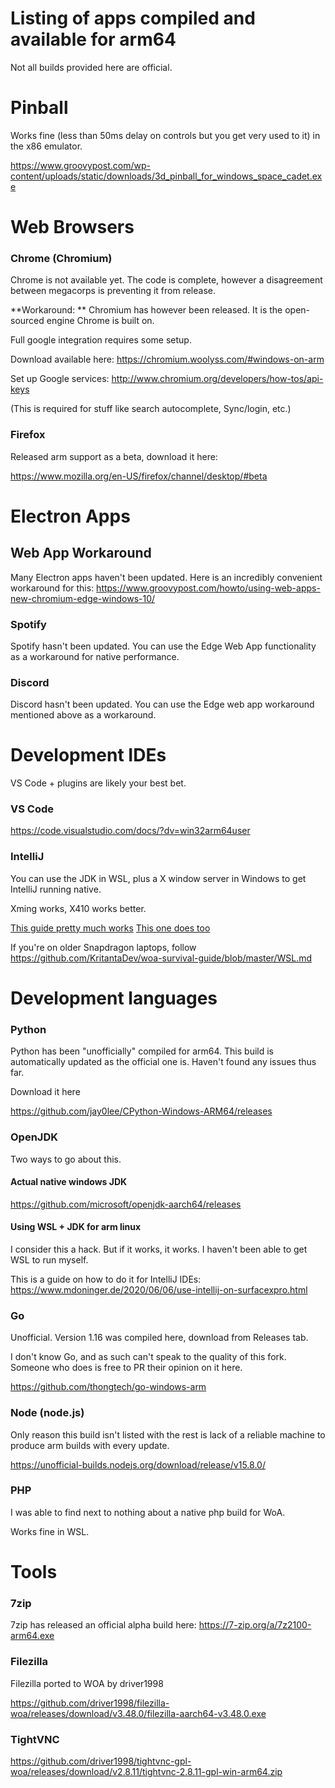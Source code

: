 # Listing of apps compiled and available for arm64

Not all builds provided here are official. 

# Pinball

Works fine (less than 50ms delay on controls but you get very used to it) in the x86 emulator.

https://www.groovypost.com/wp-content/uploads/static/downloads/3d_pinball_for_windows_space_cadet.exe

# Web Browsers

### Chrome (Chromium)

Chrome is not available yet. The code is complete, however a disagreement between megacorps is preventing it from release.

**Workaround: ** Chromium has however been released. It is the open-sourced engine Chrome is built on.

Full google integration requires some setup.

Download available here: 
https://chromium.woolyss.com/#windows-on-arm

Set up Google services:
http://www.chromium.org/developers/how-tos/api-keys

(This is required for stuff like search autocomplete, Sync/login, etc.)


### Firefox

Released arm support as a beta, download it here:

https://www.mozilla.org/en-US/firefox/channel/desktop/#beta




# Electron Apps

## Web App Workaround

Many Electron apps haven't been updated. Here is an incredibly convenient workaround for this:
https://www.groovypost.com/howto/using-web-apps-new-chromium-edge-windows-10/

### Spotify

Spotify hasn't been updated. You can use the Edge Web App functionality as a workaround for native performance. 

### Discord

Discord hasn't been updated. You can use the Edge web app workaround mentioned above as a workaround.

# Development IDEs

VS Code + plugins are likely your best bet. 

### VS Code

https://code.visualstudio.com/docs/?dv=win32arm64user

### IntelliJ 

You can use the JDK in WSL, plus a X window server in Windows to get IntelliJ running native.

Xming works, X410 works better.

[This guide pretty much works](https://www.tomaszmik.us/2020/01/26/intellij-on-wsl/)
[This one does too](https://www.mdoninger.de/2020/06/06/use-intellij-on-surfacexpro.html)

If you're on older Snapdragon laptops, follow 
https://github.com/KritantaDev/woa-survival-guide/blob/master/WSL.md

# Development languages

### Python 

Python has been "unofficially" compiled for arm64. This build is automatically updated as the official one is. Haven't found any issues thus far.

Download it here

https://github.com/jay0lee/CPython-Windows-ARM64/releases

### OpenJDK

Two ways to go about this. 

#### Actual native windows JDK

https://github.com/microsoft/openjdk-aarch64/releases

#### Using WSL + JDK for arm linux

I consider this a hack. But if it works, it works. I haven't been able to get WSL to run myself. 

This is a guide on how to do it for IntelliJ IDEs: https://www.mdoninger.de/2020/06/06/use-intellij-on-surfacexpro.html

### Go

Unofficial. Version 1.16 was compiled here, download from Releases tab. 

I don't know Go, and as such can't speak to the quality of this fork. Someone who does is free to PR their opinion on it here.

https://github.com/thongtech/go-windows-arm

### Node (node.js)

Only reason this build isn't listed with the rest is lack of a reliable machine to produce arm builds with every update.

https://unofficial-builds.nodejs.org/download/release/v15.8.0/

### PHP

I was able to find next to nothing about a native php build for WoA. 

Works fine in WSL.

# Tools

### 7zip

7zip has released an official alpha build here:
https://7-zip.org/a/7z2100-arm64.exe

### Filezilla

Filezilla ported to WOA by driver1998

https://github.com/driver1998/filezilla-woa/releases/download/v3.48.0/filezilla-aarch64-v3.48.0.exe

### TightVNC

https://github.com/driver1998/tightvnc-gpl-woa/releases/download/v2.8.11/tightvnc-2.8.11-gpl-win-arm64.zip
